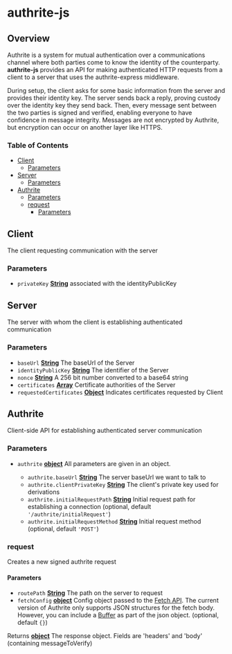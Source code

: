 # authrite-js

## Overview

Authrite is a system for mutual authentication over a communications channel where both parties come to know the identity of the counterparty.
**authrite-js** provides an API for making authenticated HTTP requests from a client to a server that uses the authrite-express middleware.

During setup, the client asks for some basic information from the server and provides their identity key. The server sends back a reply, proving custody over the identity key they send back. Then, every message sent between the two parties is signed and verified, enabling everyone to have confidence in message integrity. Messages are not encrypted by Authrite, but encryption can occur on another layer like HTTPS.

<!-- Generated by documentation.js. Update this documentation by updating the source code. -->

### Table of Contents

*   [Client](#client)
    *   [Parameters](#parameters)
*   [Server](#server)
    *   [Parameters](#parameters-1)
*   [Authrite](#authrite)
    *   [Parameters](#parameters-2)
    *   [request](#request)
        *   [Parameters](#parameters-3)

## Client

The client requesting communication with the server

### Parameters

*   `privateKey` **[String](https://developer.mozilla.org/docs/Web/JavaScript/Reference/Global_Objects/String)** associated with the identityPublicKey

## Server

The server with whom the client is establishing authenticated communication

### Parameters

*   `baseUrl` **[String](https://developer.mozilla.org/docs/Web/JavaScript/Reference/Global_Objects/String)** The baseUrl of the Server
*   `identityPublicKey` **[String](https://developer.mozilla.org/docs/Web/JavaScript/Reference/Global_Objects/String)** The identifier of the Server
*   `nonce` **[String](https://developer.mozilla.org/docs/Web/JavaScript/Reference/Global_Objects/String)** A 256 bit number converted to a base64 string
*   `certificates` **[Array](https://developer.mozilla.org/docs/Web/JavaScript/Reference/Global_Objects/Array)** Certificate authorities of the Server
*   `requestedCertificates` **[Object](https://developer.mozilla.org/docs/Web/JavaScript/Reference/Global_Objects/Object)** Indicates certificates requested by Client

## Authrite

Client-side API for establishing authenticated server communication

### Parameters

*   `authrite` **[object](https://developer.mozilla.org/docs/Web/JavaScript/Reference/Global_Objects/Object)** All parameters are given in an object.

    *   `authrite.baseUrl` **[String](https://developer.mozilla.org/docs/Web/JavaScript/Reference/Global_Objects/String)** The server baseUrl we want to talk to
    *   `authrite.clientPrivateKey` **[String](https://developer.mozilla.org/docs/Web/JavaScript/Reference/Global_Objects/String)** The client's private key used for derivations
    *   `authrite.initialRequestPath` **[String](https://developer.mozilla.org/docs/Web/JavaScript/Reference/Global_Objects/String)** Initial request path for establishing a connection (optional, default `'/authrite/initialRequest'`)
    *   `authrite.initialRequestMethod` **[String](https://developer.mozilla.org/docs/Web/JavaScript/Reference/Global_Objects/String)** Initial request method (optional, default `'POST'`)

### request

Creates a new signed authrite request

#### Parameters

*   `routePath` **[String](https://developer.mozilla.org/docs/Web/JavaScript/Reference/Global_Objects/String)** The path on the server to request
*   `fetchConfig` **[object](https://developer.mozilla.org/docs/Web/JavaScript/Reference/Global_Objects/Object)** Config object passed to the [Fetch API](https://developer.mozilla.org/en-US/docs/Web/API/Fetch_API).
    The current version of Authrite only supports JSON structures for the fetch body. However, you can include a [Buffer](https://nodejs.org/api/buffer.html) as part of the json object. (optional, default `{}`)

Returns **[object](https://developer.mozilla.org/docs/Web/JavaScript/Reference/Global_Objects/Object)** The response object. Fields are 'headers' and 'body' (containing messageToVerify)
